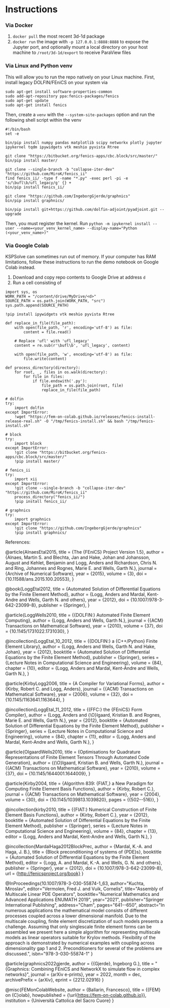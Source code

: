 # Instructions
### Via Docker
1. `docker pull` the most recent 3d-1d package
2. `docker run` the image with `-p 127.0.0.1:8888:8888` to expose the Jupyter port, and optionally mount a local directory on your host machine to `/root/3d-1d/export` to receive ParaView files

### Via Linux and Python venv
This will allow you to run the repo natively on your Linux machine. First, install legacy DOLFIN/FEniCS on your system via
```
sudo apt-get install software-properties-common
sudo add-apt-repository ppa:fenics-packages/fenics
sudo apt-get update
sudo apt-get install fenics
```
Then, create a `venv` with the `--system-site-packages` option and run the following shell script within the venv
```
#!/bin/bash
set -e
    
bin/pip install numpy pandas matplotlib scipy networkx plotly jupyter ipykernel tqdm ipywidgets vtk meshio pyvista Rtree

git clone "https://bitbucket.org/fenics-apps/cbc.block/src/master/"
bin/pip install master/

git clone --single-branch -b "collapse-iter-dev" "https://github.com/MiroK/fenics_ii"
find fenics_ii/ -type f -name "*.py" -exec perl -pi -e 's/\bufl\b/ufl_legacy/g' {} +
bin/pip install fenics_ii/

git clone "https://github.com/IngeborgGjerde/graphnics"
bin/pip install graphnics/

bin/pip install git+https://github.com/dolfin-adjoint/pyadjoint.git --upgrade
```
Then, you must register the kernel. Run `python -m ipykernel install --user --name=<your_venv_kernel_name> --display-name="Python (<your_venv_name>)"`

### Via Google Colab
KSPSolve can sometimes run out of memory. If your computer has RAM limitations, follow these instructions to run the demo notebook on Google Colab instead.
1. Download and copy repo contents to Google Drive at address `d`
2. Run a cell consisting of
```
import sys, os
WORK_PATH = "/content/drive/MyDrive/<d>"
SOURCE_PATH = os.path.join(WORK_PATH, "src")
sys.path.append(SOURCE_PATH)

!pip install ipywidgets vtk meshio pyvista Rtree

def replace_in_file(file_path):
    with open(file_path, 'r', encoding='utf-8') as file:
        content = file.read()

    # Replace 'ufl' with 'ufl_legacy'
    content = re.sub(r'\bufl\b', 'ufl_legacy', content)

    with open(file_path, 'w', encoding='utf-8') as file:
        file.write(content)

def process_directory(directory):
    for root, _, files in os.walk(directory):
        for file in files:
            if file.endswith('.py'):
                file_path = os.path.join(root, file)
                replace_in_file(file_path)

# dolfin
try:
    import dolfin
except ImportError:
    !wget "https://fem-on-colab.github.io/releases/fenics-install-release-real.sh" -O "/tmp/fenics-install.sh" && bash "/tmp/fenics-install.sh"

# block
try:
    import block
except ImportError:
    !git clone "https://bitbucket.org/fenics-apps/cbc.block/src/master/"
    !pip install master/

# fenics_ii
try:
    import xii
except ImportError:
    !git clone --single-branch -b "collapse-iter-dev" "https://github.com/MiroK/fenics_ii"
    process_directory("fenics_ii/")
    !pip install fenics_ii/

# graphnics
try:
    import graphnics
except ImportError:
    !git clone "https://github.com/IngeborgGjerde/graphnics"
    !pip install graphnics/
```

References:

@article{AlnaesEtal2015,
title     = {The {FEniCS} Project Version 1.5},
author    = {Alnaes, Martin S. and Blechta, Jan and Hake, Johan and Johansson, August and Kehlet, Benjamin and Logg, Anders and Richardson, Chris N. and Ring, Johannes and Rognes, Marie E. and Wells, Garth N.},
journal   = {Archive of Numerical Software},
year      = {2015},
volume    = {3},
doi       = {10.11588/ans.2015.100.20553},
}

@book{LoggEtal2012,
title     = {Automated Solution of Differential Equations by the Finite Element Method},
author    = {Logg, Anders and Mardal, Kent-Andre and Wells, Garth N. and others},
year      = {2012},
doi       = {10.1007/978-3-642-23099-8},
publisher = {Springer},
}

@article{LoggWells2010,
title     = {{DOLFIN:} Automated Finite Element Computing},
author    = {Logg, Anders and Wells, Garth N.},
journal   = {{ACM} Transactions on Mathematical Software},
year      = {2010},
volume    = {37},
doi       = {10.1145/1731022.1731030},
}

@incollection{LoggEtal_10_2012,
title     = {{DOLFIN:} a {C++/Python} Finite Element Library},
author    = {Logg, Anders and Wells, Garth N. and Hake, Johan},
year      = {2012},
booktitle = {Automated Solution of Differential Equations by the Finite Element Method},
publisher = {Springer},
series    = {Lecture Notes in Computational Science and Engineering},
volume    = {84},
chapter   = {10},
editor    = {Logg, Anders and Mardal, Kent-Andre and Wells, Garth N.},
}

@article{KirbyLogg2006,
title     = {A Compiler for Variational Forms},
author    = {Kirby, Robert C. and Logg, Anders},
journal   = {{ACM} Transactions on Mathematical Software},
year      = {2006},
volume    = {32},
doi       = {10.1145/1163641.1163644},
}

@incollection{LoggEtal_11_2012,
title     = {{FFC:} the {FEniCS} Form Compiler},
author    = {Logg, Anders and {\O}lgaard, Kristian B. and Rognes, Marie E. and Wells, Garth N.},
year      = {2012},
booktitle = {Automated Solution of Differential Equations by the Finite Element Method},
publisher = {Springer},
series    = {Lecture Notes in Computational Science and Engineering},
volume    = {84},
chapter   = {11},
editor    = {Logg, Anders and Mardal, Kent-Andre and Wells, Garth N.},
}

@article{OlgaardWells2010,
title     = {Optimisations for Quadrature Representations of Finite Element Tensors Through Automated Code Generation},
author    = {{\O}lgaard, Kristian B. and Wells, Garth N.},
journal   = {{ACM} Transactions on Mathematical Software},
year      = {2010},
volume    = {37},
doi       = {10.1145/1644001.1644009},
}

@article{Kirby2004,
title     = {Algorithm 839: {FIAT,} a New Paradigm for Computing Finite Element Basis Functions},
author    = {Kirby, Robert C.},
journal   = {{ACM} Transactions on Mathematical Software},
year      = {2004},
volume    = {30},
doi       = {10.1145/1039813.1039820},
pages     = {{502--516}},
}

@incollection{kirby2010,
title     = {{FIAT:} Numerical Construction of Finite Element Basis Functions},
author    = {Kirby, Robert C.},
year      = {2012},
booktitle = {Automated Solution of Differential Equations by the Finite Element Method},
publisher = {Springer},
series    = {Lecture Notes in Computational Science and Engineering},
volume    = {84},
chapter   = {13},
editor    = {Logg, Anders and Mardal, Kent-Andre and Wells, Garth N.},
}

@incollection{MardalHaga2012BlockPrec,
author    = {Mardal, K.-A. and Haga, J. B.},
title     = {Block preconditioning of systems of {PDE}s},
booktitle = {Automated Solution of Differential Equations by the Finite Element Method},
editor    = {Logg, A. and Mardal, K.-A. and Wells, G. N. and others},
publisher = {Springer},
year      = {2012},
doi       = {10.1007/978-3-642-23099-8},
url       = {http://fenicsproject.org/book}
}

@InProceedings{10.1007/978-3-030-55874-1_63,
author="Kuchta, Miroslav",
editor="Vermolen, Fred J.
and Vuik, Cornelis",
title="Assembly of Multiscale Linear PDE Operators",
booktitle="Numerical Mathematics and Advanced Applications ENUMATH 2019",
year="2021",
publisher="Springer International Publishing",
address="Cham",
pages="641--650",
abstract="In numerous applications the mathematical model consists of different processes coupled across a lower dimensional manifold. Due to the multiscale coupling, finite element discretization of such models presents a challenge. Assuming that only singlescale finite element forms can be assembled we present here a simple algorithm for representing multiscale models as linear operators suitable for Krylov methods. Flexibility of the approach is demonstrated by numerical examples with coupling across dimensionality gap 1 and 2. Preconditioners for several of the problems are discussed.",
isbn="978-3-030-55874-1"
}

@article{graphnics2022gjerde,
author = {{Gjerde}, Ingeborg G.},
title = "{Graphnics: Combining FEniCS and NetworkX to simulate flow in complex networks}",
journal = {arXiv e-prints},
year = 2022,
month = dec,
archivePrefix = {arXiv},
eprint = {2212.02916}
}

@misc{FEMonColabWebsite,
author       = {Ballarin, Francesco},
title        = {{FEM} on {C}olab},
howpublished = {\url{https://fem-on-colab.github.io}},
institution  = {Università Cattolica del Sacro Cuore}
}
